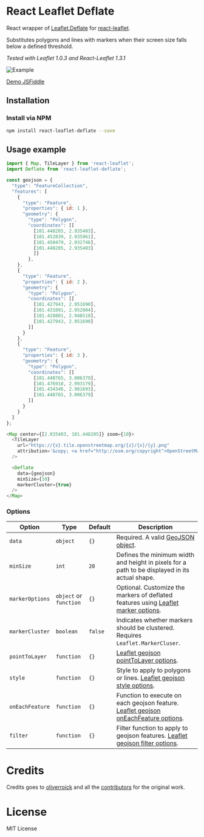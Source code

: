 # React Leaflet Deflate

React wrapper of [Leaflet.Deflate](
https://github.com/oliverroick/Leaflet.Deflate)
for [react-leaflet](https://github.com/PaulLeCam/react-leaflet).

Substitutes polygons and lines with markers when their screen size falls below a defined threshold.

*Tested with Leaflet 1.0.3 and React-Leaflet 1.3.1*

![Example](https://cloud.githubusercontent.com/assets/159510/7164588/090c06fe-e399-11e4-956d-0283ef7e69cf.gif)

[Demo JSFiddle](https://jsfiddle.net/m_hasbie/pa290L0k/)


## Installation

### Install via NPM

```bash
npm install react-leaflet-deflate --save
```

## Usage example

```javascript
import { Map, TileLayer } from 'react-leaflet';
import Deflate from 'react-leaflet-deflate';

const geojson = {
  "type": "FeatureCollection",
  "features": [
	{
	  "type": "Feature",
	  "properties": { id: 1 },
	  "geometry": {
		"type": "Polygon",
		"coordinates": [[
		  [101.448205, 2.935403],
		  [101.452839, 2.935961],
		  [101.450479, 2.932746],
		  [101.448205, 2.935403]
		  ]]
		},
	},
	{
	  "type": "Feature",
	  "properties": { id: 2 },
	  "geometry": {
		"type": "Polygon",
		"coordinates": [[
		  [101.427943, 2.951690],
		  [101.431891, 2.952804],
		  [101.428801, 2.948518],
		  [101.427943, 2.951690]
		]]
	  }
	},
	{
	  "type": "Feature",
	  "properties": { id: 3 },
	  "geometry": {
		"type": "Polygon",
		"coordinates": [[
		  [101.448765, 3.006379],
		  [101.476918, 2.993179],
		  [101.434346, 2.981693],
		  [101.448765, 3.006379]
		]]
	  }
    }
  ]
};

<Map center={[2.935403, 101.448205]} zoom={10}>
  <TileLayer
    url="https://{s}.tile.openstreetmap.org/{z}/{x}/{y}.png"
    attribution='&copy; <a href="http://osm.org/copyright">OpenStreetMap</a> contributors'
  />

  <Deflate
    data={geojson}
    minSize={10}
    markerCluster={true}
  />
</Map>
```

### Options

Option          | Type      | Default | Description
--------------- | --------- | ------- | -------------
`data`          | `object`     | `{}`    | Required. A valid [GeoJSON object](http://geojson.org/geojson-spec.html).
`minSize`       | `int`     | `20`    | Defines the minimum width and height in pixels for a path to be displayed in its actual shape.
`markerOptions` | `object` or `function`  | `{}`    | Optional. Customize the markers of deflated features using [Leaflet marker options](http://leafletjs.com/reference-1.3.0.html#marker).
`markerCluster` | `boolean` | `false` | Indicates whether markers should be clustered. Requires `Leaflet.MarkerCluser`.
`pointToLayer`  | `function`  | `{}`    | [Leaflet geojson pointToLayer options](http://leafletjs.com/reference-1.3.0.html#geojson-pointtolayer).
`style`         | `function`  | `{}`    | Style to apply to polygons or lines. [Leaflet geojson style options](http://leafletjs.com/reference-1.3.0.html#geojson-style).
`onEachFeature` | `function`  | `{}`    | Function to execute on each geojson feature. [Leaflet geojson onEachFeature options](http://leafletjs.com/reference-1.3.0.html#geojson-oneachfeature).
`filter`        | `function`  | `{}`    | Filter function to apply to geojson features. [Leaflet geojson filter options](http://leafletjs.com/reference-1.3.0.html#geojson-filter).


# Credits
Credits goes to [oliverroick](https://github.com/oliverroick) and all the [contributors](https://github.com/oliverroick/Leaflet.Deflate/graphs/contributors) for the original work.

# License

MIT License
